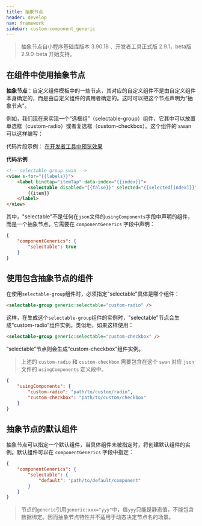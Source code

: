 ```yaml
---
title: 抽象节点
header: develop
nav: framework
sidebar: custom-component_generic
---
```


>  抽象节点自小程序基础库版本 3.90.18 、开发者工具正式版 2.9.1，beta版 2.9.0-beta  开始支持。

## 在组件中使用抽象节点

**抽象节点**：自定义组件模板中的一些节点，其对应的自定义组件不是由自定义组件本身确定的，而是由自定义组件的调用者确定的。这时可以把这个节点声明为“抽象节点”。

例如，我们现在来实现一个“选框组”（selectable-group）组件，它其中可以放置单选框（custom-radio）或者复选框（custom-checkbox）。这个组件的 swan 可以这样编写：

代码片段示例：
[在开发者工具中预览效果](swanide://fragment/bee91460368ae837cdb5407a48902af81567754401729)

**代码示例**

```html
<!-- selectable-group.swan -->
<view s-for="{{labels}}">
    <label bindtap="itemTap" data-index="{{index}}">
        <selectable disabled="{{false}}" selected="{{selected[index]}}" name="{{name}}"></selectable>
        {{item}}
    </label>
</view>
```

其中，"selectable"不是任何在`json`文件的`usingComponents`字段中声明的组件，而是一个抽象节点。它需要在 `componentGenerics` 字段中声明：

```json
{
    "componentGenerics": {
        "selectable": true
    }
}
```

## 使用包含抽象节点的组件
在使用`selectable-group`组件时，必须指定"selectable"具体是哪个组件：

```html
<selectable-group generic:selectable="custom-radio" />
```

这样，在生成这个`selectable-group`组件的实例时，"selectable"节点会生成“custom-radio”组件实例。类似地，如果这样使用：

```html
<selectable-group generic:selectable="custom-checkbox" />
```

“selectable”节点则会生成“custom-checkbox”组件实例。

>上述的 `custom-radio` 和 `custom-checkbox` 需要包含在这个 `swan` 对应 `json` 文件的 `usingComponents` 定义段中。

```json
{
    "usingComponents": {
        "custom-radio": "path/to/custom/radio",
        "custom-checkbox": "path/to/custom/checkbox"
    }
}
```

## 抽象节点的默认组件

抽象节点可以指定一个默认组件，当具体组件未被指定时，将创建默认组件的实例。默认组件可以在 `componentGenerics` 字段中指定：

```json
{
    "componentGenerics": {
        "selectable": {
            "default": "path/to/default/component"
        }
    }
}
```


> 节点的`generic`引用`generic:xxx="yyy"`中，值`yyy`只能是静态值，不能包含数据绑定。因而抽象节点特性并不适用于动态决定节点名的场景。

